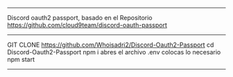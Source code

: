 ------------
Discord oauth2 passport, basado en el Repositorio https://github.com/cloud9team/discord-oauth-passport

------------
GIT CLONE https://github.com/Whoisadri2/Discord-Oauth2-Passport
cd Discord-Oauth2-Passport
npm i
abres el archivo .env colocas lo necesario
npm start

------------
